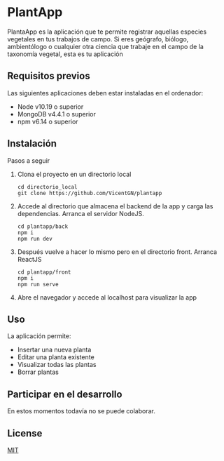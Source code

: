 # PlantApp

PlantaApp es la aplicación que te permite registrar aquellas especies vegetales en tus trabajos de campo. Si eres geógrafo, biólogo, ambientólogo o cualquier otra ciencia que trabaje en el campo de la taxonomía vegetal, esta es tu aplicación

## Requisitos previos
Las siguientes aplicaciones deben estar instaladas en el ordenador:
  - Node v10.19 o superior
  - MongoDB v4.4.1 o superior
  - npm v6.14 o superior

## Instalación

Pasos a seguir

  1. Clona el proyecto en un directorio local
   
     ```
     cd directorio_local
     git clone https://github.com/VicentGN/plantapp
     ``` 
  2. Accede al directorio que almacena el backend de la app y carga las dependencias. Arranca el servidor NodeJS.
      ```
      cd plantapp/back
      npm i 
      npm run dev
      ```
  3. Después vuelve a hacer lo mismo pero en el directorio front. Arranca ReactJS
      ```
      cd plantapp/front
      npm i
      npm run serve
      ```
  4. Abre el navegador y accede al localhost para visualizar la app


## Uso

La aplicación permite:
  - Insertar una nueva planta
  - Editar una planta existente
  - Visualizar todas las plantas
  - Borrar plantas
  
## Participar en el desarrollo
En estos momentos todavía no se puede colaborar.

## License
[MIT](https://choosealicense.com/licenses/mit/)
